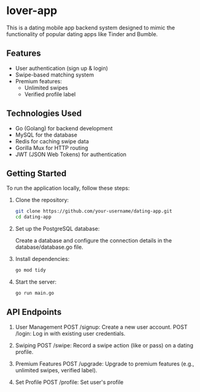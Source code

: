 # lover-app

This is a dating mobile app backend system designed to mimic the functionality of popular dating apps like Tinder and Bumble.

## Features

- User authentication (sign up & login)
- Swipe-based matching system
- Premium features:
  - Unlimited swipes
  - Verified profile label

## Technologies Used

- Go (Golang) for backend development
- MySQL for the database
- Redis for caching swipe data
- Gorilla Mux for HTTP routing
- JWT (JSON Web Tokens) for authentication

## Getting Started

To run the application locally, follow these steps:

1. Clone the repository:

   ```bash
   git clone https://github.com/your-username/dating-app.git
   cd dating-app

2. Set up the PostgreSQL database:

    Create a database and configure the connection details in the database/database.go file.

3. Install dependencies:
   ```bash
   go mod tidy

4. Start the server:
   ```bash
   go run main.go


## API Endpoints

1. User Management
    POST /signup: Create a new user account.
    POST /login: Log in with existing user credentials.

2. Swiping
    POST /swipe: Record a swipe action (like or pass) on a dating profile.

3. Premium Features
    POST /upgrade: Upgrade to premium features (e.g., unlimited swipes, verified label).

4. Set Profile
    POST /profile: Set user's profile 
